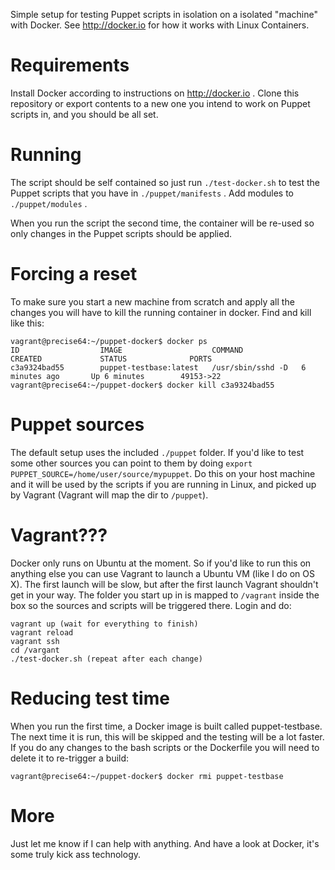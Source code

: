 Simple setup for testing Puppet scripts in isolation on a isolated "machine" with Docker. See http://docker.io for how it works with Linux Containers.

# Requirements
Install Docker according to instructions on http://docker.io . Clone this repository or export contents to a new one you intend to work on Puppet scripts in, and you should be all set.

# Running
The script should be self contained so just run ```./test-docker.sh``` to test the Puppet scripts that you have in ```./puppet/manifests``` . Add modules to ```./puppet/modules``` .

When you run the script the second time, the container will be re-used so only changes in the Puppet scripts should be applied.

# Forcing a reset
To make sure you start a new machine from scratch and apply all the changes you will have to kill the running container in docker. Find and kill like this:

```
vagrant@precise64:~/puppet-docker$ docker ps
ID                  IMAGE                    COMMAND             CREATED             STATUS              PORTS
c3a9324bad55        puppet-testbase:latest   /usr/sbin/sshd -D   6 minutes ago       Up 6 minutes        49153->22           
vagrant@precise64:~/puppet-docker$ docker kill c3a9324bad55
```

# Puppet sources
The default setup uses the included ```./puppet``` folder. If you'd like to test some other sources you can point to them by doing ```export PUPPET_SOURCE=/home/user/source/mypuppet```. Do this on your host machine and it will be used by the scripts if you are running in Linux, and picked up by Vagrant (Vagrant will map the dir to ```/puppet```).

# Vagrant???
Docker only runs on Ubuntu at the moment. So if you'd like to run this on anything else you can use Vagrant to launch a Ubuntu VM (like I do on OS X). The first launch will be slow, but after the first launch Vagrant shouldn't get in your way. The folder you start up in is mapped to ```/vagrant``` inside the box so the sources and scripts will be triggered there. Login and do:

```
vagrant up (wait for everything to finish)
vagrant reload
vagrant ssh
cd /vargant
./test-docker.sh (repeat after each change)
```

# Reducing test time
When you run the first time, a Docker image is built called puppet-testbase. The next time it is run, this will be skipped and the testing will be a lot faster. If you do any changes to the bash scripts or the Dockerfile you will need to delete it to re-trigger a build:

```
vagrant@precise64:~/puppet-docker$ docker rmi puppet-testbase
```

# More
Just let me know if I can help with anything. And have a look at Docker, it's some truly kick ass technology.

